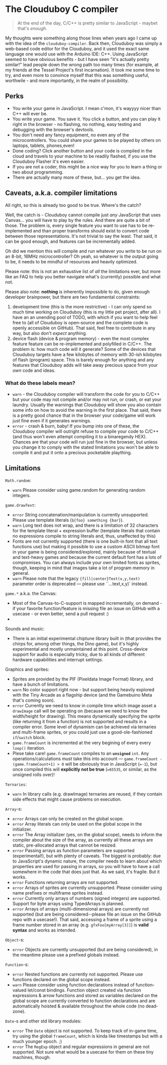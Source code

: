 # The Clouduboy C compiler
> At the end of the day, C/C++ is pretty similar to JavaScript - maybet that's _enough_.

My thoughts were something along those lines when years ago I came up with the idea of the `clouduboy-compiler`. Back then, Clouduboy was simply a web-based code editor for the Clouduboy, and it used the exact same language one would use with the Arduino IDE: C++. Using JavaScript seemed to have obvious benefits - but I have seen "it's actually pretty similar!" lead people down the wrong path too many times (for example, at my friends at the Tessel Project's first incarnation). It took me some time to try, and even more to convince myself that this was something useful, worthwile - and more importantly, in the realm of possibility.


## Perks
- You write your game in JavaScript. I mean c'mon, it's wayyyy nicer than C++ will ever be.
- You write your game. You save it. You click a button, and you can play it right in the browser - no flashing, no nothing, easy testing and debugging with the browser's devtools.
- You don't need any fancy equipment, no even any of the microcontrollers. You could share your games to be played by others on laptops, tablets, phones,even!
- Done coding? Click another button and your code is compiled in the cloud and travels to your machine to be readily flashed, if you use the Clouduboy Flasher it's even easier.
- If you are not a coder, this might be a nice way for you to learn a thing or two about programming.
- There are actually many more of these, but... you get the idea.


## Caveats, a.k.a. compiler limitations
All right, so this is already too good to be true. Where's the catch?

Well, the catch is - Clouduboy cannot compile just _any_ JavaScript that uses Canvas... you will have to play by the rules. And there are quite a bit of those. The problem is, every single feature you want to use has to be re-implemented and than proper transforms should exist to convert code between those representations. It's not trivial to say the least. That said, it can be good enough, and features can be incrementally added.

Oh did we mention this will compile and run whatever you write to be run on an 8-bit, 16MHz microcontroller? Oh yeah, so whatever is the output going to be, it needs to be mindful of resources and heavily optimized.

Please note: this is not an exhaustive list of _all_ the limitations ever, but more like an FAQ to help you better navigate what's (currently) possible and what not.

Please also note: **nothing** is inherently impossible to do, given enough developer brainpower, but there are two fundamental constraints:

1. development time (this is the more restrictive) - I can only spend so much time working on Clouduboy (this is my little pet project, after all). I have an an unending pool of TODO, with which if you want to help feel free to (all of Clouduboy is open-source and the complete code is openly accessible on GitHub). That said, feel free to contribute in any way, but also don't _expect_ anything.
2. device flash (device & program memory) - even the most complex feature feature can be re-implemented and polyfilled in C/C++. The problem is: how much code will it generate? Some of the devices that Clouduboy targets have a few kilobytes of memory with 30-ish kilobytes of flash (program) space. This is barely enough for anything and any features that Clouduboy adds will take away precious space from your _own_ code and ideas.


### What do these labels mean?
* `warn` - the Clouduboy compiler will transform the code for you to C/C++ but your code may not compile and/or may not run, or crash, or eat your laundry. Usually the warnings that Clouduboy will show you also contain some info on how to avoid the warning in the first place. That said, there is a pretty good chance that in the browser your code/game will work just fine even if it generates warnings.
* `error` - crash & burn, baby! If you bump into one of these, the Clouduboy compiler will outright refuse to compile your code to C/C++ (and thus won't even attempt compiling it to a binaregendy HEX). Chances are that your code will run just fine in the browser, but unless you change it to comply with the stated limitations you won't be able to compile it and put it onto a precious pocketable plaything.


## Limitations

`Math.random`:

- `warn` Please consider using game.random for generating random integers.

`game.drawText`:

- `error` String concatenation/manipulation is currently unsupported. Please use template literals  (`${foo} something {bar}`).
- `warn` Long text does not wrap, and there is a limitation of 32 characters for the template literal + expression buffer (template  literals that contain no expressions compile to string literals and, thus, unaffected by this)
- Fonts are not currently supported (there is one built-in font that all text functions use) but making it possible to use a custom ASCII bitmap font in your game is being considered/explored, mainly because of textual and text-heavy games and because the current default font has a lots of compromises. You can always include your own limited fonts as sprites, though, keeping in mind that images take a lot of program memory in general.
- `warn` Please note that the legacy `{fill|center}Text(x,y,text)` parameter order is deprecated — please use ``…text,x,y)` instead.

`game.*` a.k.a. the Canvas:
- Most of the Canvas-to-C-support is mapped incrementally, on demand - if your favorite function/feature is missing file an issue on GitHub with a usecase - or even better, send a pull request :)
-

Sounds and music:

- There is an initial experimental chiptune library built in (that provides the chirps for, among other things, the Dino game), but it's highly experimental and mostly unmaintained at this point. Cross-device support for audio is especially tricky, due to all kinds of different hardware capabilities and interrupt settings.

Graphics and sprites:

- Sprites are provided by the PIF (Pixeldata Image Format) library, and have a bunch of limitations.
- `warn` No color support right now - but support being heavily explored with the Tiny Arcade as a flagship device (and the Gamebuino Meta that's coming soon).
- `error` Currently we need to know in compile time which image asset a `drawImage` call will be operating on (because we need to know the width/height for drawing). This means dynamically specifying the sprite (like returning it from a function) is not supported and results in a compiler error. Some level of dynamism can be achieved via ternaries and multi-frame sprites, or you could just use a good-ole-fashioned `if`/`switch` block.
- `game.frameCount` is incremented at the very begining of every every `loop()` iteration.
- Plese take care! `game.frameCount` compiles to an **`unsigned`** `int`. Any operations/calculations must take this into account — `game.frameCount - (game.frameCount+1) > 0` will be obviously true in JavaScript (`=-1`), but once compiled this will **explicitly not be true** (`=65535`, or similar, as the unsigned rolls over)!

`Ternaries`:

* `warn` In library calls (e.g. drawImage) ternaries are reused, if they contain side effects that might cause problems on execution.

`Array`-s:

* `error` Arrays can only be created on the global scope.
* `error` Array literals can only be used on the global scope in the initializer.
* `error` The Array initializer (yes, on the global scope), needs to inform the compiler about the size of the array, as currently all these arrays are static, pre-allocated arrays that cannot be resized.
* `error` Passing arrays as function parameters are supported (experimental!), but with plenty of caveats. The biggest is probably: due to JavaScript's dynamic nature, the compiler needs to learn about which properties are used for passing in arrays, so you will have to have a call somewhere in the code that does just that. As we said, it's fragile. But it works.
* `error` Functions returning arrays are not supported.
* `error` Arrays of sprites are currently unsupported. Please consider using name prefixes or multiframe sprites instead.
* `error` Currently only arrays of numbers (signed integers) are supported. Support for byte arrays using TypedArrays is planned.
* `error` Arrays of arrays (multi-dimensional arrays) are currently not supported (but are being considered--please file an issue on the GitHub repo with a usecase!). That said, accessing a frame of a sprite using a frame number stored in an array (e.g. `gfxFoo[myArray[3]]`) is __valid syntax__ and works as intended.

`Object`-s:

* `error` Objects are currently unsupported (but are being considered), in the meantime please use a prefixed globals instead.

`Function`-s:

- `error` Nested functions are currently not supported. Please use functions declared on the global scope instead.
- `warn` Please consider using function declarations instead of function-valued let/const bindings. Function object created via function expressions & arrow functions and stored as variables declared on the global scope are currently converted to function declarations and are automatically hoisted & available throughout the whole code (no dead-zone).

`Date`-s and other std library modules:

- `error` The `Date` object is not supported. To keep track of in-game time, try using the global `frameCount`, which is kinda like timestamps but with a much younger epoch. ;)
- `error` The `RegExp` object and regular expressions in general are not supported. Not sure what would be a usecase for them on these tiny machines, though.
